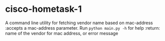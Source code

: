 # cisco-hometask-1

A command line utility for fetching vendor name based on mac-address
    :accepts a mac-address parameter. Run `python main.py -h` for help
    :return: name of the vendor for mac address, or error message
